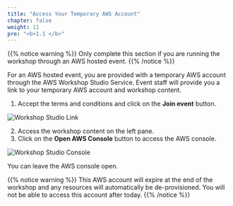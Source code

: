```yaml
---
title: "Access Your Temporary AWS Account"
chapter: false
weight: 11
pre: "<b>1.1 </b>"
---
```


{{% notice warning %}}
Only complete this section if you are running the workshop through an AWS hosted event.
{{% /notice %}}


For an AWS hosted event, you are provided with a temporary AWS account through the AWS Workshop Studio Service. Event staff will provide you a link to your temporary AWS account and workshop content.

1. Accept the terms and conditions and click on the **Join event** button.

![Workshop Studio Link](/images/workshopstudiolink.png)

2. Access the workshop content on the left pane.
3. Click on the **Open AWS Console** button to access the AWS console.

![Workshop Studio Console](/images/workshopstudioconsole.png)

You can leave the AWS console open.

{{% notice warning %}}
This AWS account will expire at the end of the workshop and any resources will automatically be de-provisioned. You will not be able to access this account after today.
{{% /notice %}}
